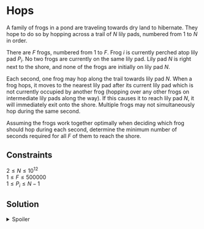 # Hops

A family of frogs in a pond are traveling towards dry land to hibernate. They hope to do so by hopping across a trail of $N$ lily pads, numbered from $1$ to $N$ in order.

There are $F$ frogs, numbered from $1$ to $F$. Frog $i$ is currently perched atop lily pad $P_i$. No two frogs are currently on the same lily pad. Lily pad $N$ is right next to the shore, and none of the frogs are initially on lily pad $N$.

Each second, one frog may hop along the trail towards lily pad $N$. When a frog hops, it moves to the nearest lily pad after its current lily pad which is not currently occupied by another frog (hopping over any other frogs on intermediate lily pads along the way). If this causes it to reach lily pad $N$, it will immediately exit onto the shore. Multiple frogs may not simultaneously hop during the same second.

Assuming the frogs work together optimally when deciding which frog should hop during each second, determine the minimum number of seconds required for all $F$ of them to reach the shore.

## Constraints

$2 \leq  N \leq 10^{12}$\
$1 \leq  F \leq 500000$\
$1 \leq  P_i \leq N-1$


## Solution
<details>
  <summary>Spoiler</summary>
  If we forget the numbers of the frogs and look at them as X and look at empty spaces as . we can clearly see, that a group of frogs (no matter how large) can move one lily pad at a time as a group if the last frog simply jumps to the front.
  
  Example: \
  XXX..... \
  .XXX.... \
  ..XXX... \
  ...XXX.. \
  etc. 

  Therefore, getting the solution is the same as the frog that is furthest away just jumping on all the lily pads towards the goal.
</details>